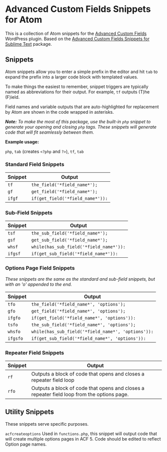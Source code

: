 # Advanced Custom Fields Snippets for Atom

This is a collection of Atom snippets for the [Advanced Custom Fields](http://www.advancedcustomfields.com/) WordPress plugin. Based on the [Advanced Custom Fields Snippets for Sublime Text](https://github.com/iamhexcoder/acf_snippets) package.

## Snippets

Atom snippets allow you to enter a simple prefix in the editor and hit `tab` to expand the prefix into a larger code block with templated values.

To make things the easiest to remember, snippet triggers are typically named as abbreviations for their output. For example, `tf` outputs (T)he (F)ield.

Field names and variable outputs that are auto-highlighted for replacement by Atom are shown in the code wrapped in asterisks.

_**Note:** To make the most of this package, use the built-in `php` snippet to generate your opening and closing `php` tags. These snippets will generate code that will fit seamlessly between them._

**Example usage:**

`php`, `tab` (creates `<?php` and `?>`), `tf`, `tab`

### Standard Field Snippets

Snippet  | Output
-------- | -------------------------------------------------
`tf`     | `the_field('*field_name*');`
`gf`     | `get_field('*field_name*');`
`ifgf`   | `if(get_field('*field_name*')):`

### Sub-Field Snippets

Snippet | Output
------- | ---------------------------------------------
`tsf`   | `the_sub_field('*field_name*');`
`gsf`   | `get_sub_field('*field_name*');`
`whsf`  | `while(has_sub_field('*field_name*')):`
`ifgsf` | `if(get_sub_field('*field_name*')):`

### Options Page Field Snippets

_These snippets are the same as the standard and sub-field snippets, but with an 'o' appended to the end._

Snippet   | Output
--------- | -------------------------------------------------------------------------
`tfo`     | `the_field('*field_name*', 'options');`
`gfo`     | `get_field('*field_name*', 'options');`
`ifgfo`   | `if(get_field('*field_name*', 'options')):`
`tsfo`    | `the_sub_field('*field_name*', 'options');`
`whsfo`   | `while(has_sub_field('*field_name*', 'options')):`
`ifgsfo`  | `if(get_sub_field('*field_name*', 'options')):`

### Repeater Field Snippets

Snippet | Output
------- | ------------------------------------------------------------------------------------------
`rf`    | Outputs a block of code that opens and closes a repeater field loop
`rfo`   | Outputs a block of code that opens and closes a repeater field loop from the options page.

## Utility Snippets

These snippets serve specific purposes.

`acfcreateoptions` Used in `functions.php`, this snippet will output code that will create multiple options pages in ACF 5\. Code should be edited to reflect Option page names.
